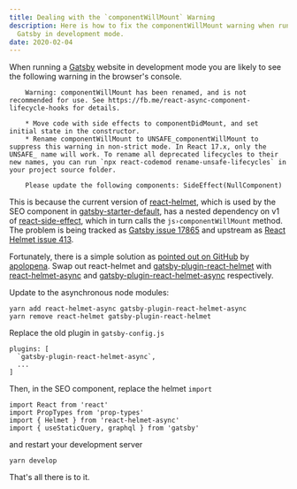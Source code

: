 ```yaml
---
title: Dealing with the `componentWillMount` Warning
description: Here is how to fix the componentWillMount warning when running
  Gatsby in development mode.
date: 2020-02-04
---
```


When running a [Gatsby][1] website in development mode you are likely to see the
following warning in the browser's console.

<!-- markdownlint-disable line-length -->
```text
    Warning: componentWillMount has been renamed, and is not recommended for use. See https://fb.me/react-async-component-lifecycle-hooks for details.

    * Move code with side effects to componentDidMount, and set initial state in the constructor.
    * Rename componentWillMount to UNSAFE_componentWillMount to suppress this warning in non-strict mode. In React 17.x, only the UNSAFE_ name will work. To rename all deprecated lifecycles to their new names, you can run `npx react-codemod rename-unsafe-lifecycles` in your project source folder.

    Please update the following components: SideEffect(NullComponent)
```
<!-- markdownlint-enable line-length -->

This is because the current version of [react-helmet][2], which is
used by the SEO component in [gatsby-starter-default][3], has a nested
dependency on v1 of [react-side-effect][4], which in turn calls the
`js›componentWillMount` method.  The problem is being tracked as
[Gatsby issue 17865][5] and upstream as [React Helmet issue 413][6].

Fortunately, there is a simple solution as [pointed out on
GitHub][solution] by [apolopena](https://github.com/apolopena).  Swap
out react-helmet and [gatsby-plugin-react-helmet][7] with
[react-helmet-async][8] and [gatsby-plugin-react-helmet-async][9]
respectively.

[solution]: (https://github.com/gatsbyjs/gatsby/issues/17865#issuecomment-559141860)

Update to the asynchronous node modules:

```shell
yarn add react-helmet-async gatsby-plugin-react-helmet-async
yarn remove react-helmet gatsby-plugin-react-helmet
```

Replace the old plugin in `gatsby-config.js`

```js{2}
plugins: [
  `gatsby-plugin-react-helmet-async`,
  ...
]
```

Then, in the SEO component, replace the helmet `import`

```js{3}
import React from 'react'
import PropTypes from 'prop-types'
import { Helmet } from 'react-helmet-async'
import { useStaticQuery, graphql } from 'gatsby'
```

and restart your development server

```shell
yarn develop
```

That's all there is to it.

[1]: https://gatsbyjs.org
[2]: https://github.com/nfl/react-helmet
[3]: https://github.com/gatsbyjs/gatsby-starter-default
[4]: https://github.com/gaearon/react-side-effect
[5]: https://github.com/gatsbyjs/gatsby/issues/17865
[6]: https://github.com/nfl/react-helmet/issues/413
[7]: https://www.gatsbyjs.org/packages/gatsby-plugin-react-helmet/
[8]: https://github.com/staylor/react-helmet-async
[9]: https://www.gatsbyjs.org/packages/gatsby-plugin-react-helmet-async/
